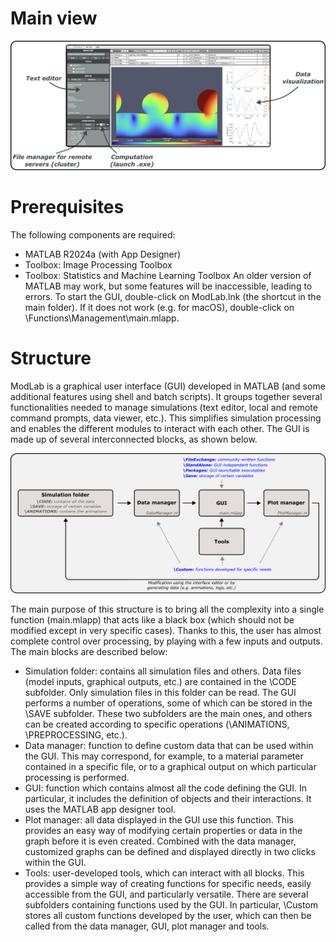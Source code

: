 # Main view
![GUI](UserGuide/gui_scheme.png)
# Prerequisites
The following components are required:
- MATLAB R2024a (with App Designer)
- Toolbox: Image Processing Toolbox
- Toolbox: Statistics and Machine Learning Toolbox
An older version of MATLAB may work, but some features will be inaccessible, leading to errors. To start the GUI, double-click on ModLab.lnk (the shortcut in the main folder). If it does not work (e.g. for macOS), double-click on \Functions\Management\main.mlapp.
# Structure
ModLab is a graphical user interface (GUI) developed in MATLAB (and some additional features using shell and batch scripts). It groups together several functionalities needed to manage simulations (text editor, local and remote command prompts, data viewer, etc.). This simplifies simulation processing and enables the different modules to interact with each other. The GUI is made up of several interconnected blocks, as shown below.

![GUI](UserGuide/architecture.png)

The main purpose of this structure is to bring all the complexity into a single function (main.mlapp) that acts like a black box (which should not be modified except in very specific cases). Thanks to this, the user has almost complete control over processing, by playing with a few inputs and outputs. The main blocks are described below:
- Simulation folder: contains all simulation files and others. Data files (model inputs, graphical outputs, etc.) are contained in the \CODE subfolder. Only simulation files in this folder can be read. The GUI performs a number of operations, some of which can be stored in the \SAVE subfolder. These two subfolders are the main ones, and others can be created according to specific operations (\ANIMATIONS, \PREPROCESSING, etc.).
- Data manager: function to define custom data that can be used within the GUI. This may correspond, for example, to a material parameter contained in a specific file, or to a graphical output on which particular processing is performed.
- GUI: function which contains almost all the code defining the GUI. In particular, it includes the definition of objects and their interactions. It uses the MATLAB app designer tool.
- Plot manager: all data displayed in the GUI use this function. This provides an easy way of modifying certain properties or data in the graph before it is even created. Combined with the data manager, customized graphs can be defined and displayed directly in two clicks within the GUI.
- Tools: user-developed tools, which can interact with all blocks. This provides a simple way of creating functions for specific needs, easily accessible from the GUI, and particularly versatile.
There are several subfolders containing functions used by the GUI. In particular, \Custom stores all custom functions developed by the user, which can then be called from the data manager, GUI, plot manager and tools.
